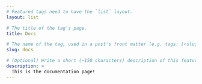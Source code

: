 ```yaml
---
# Featured tags need to have the `list` layout.
layout: list

# The title of the tag's page.
title: Docs

# The name of the tag, used in a post's front matter (e.g. tags: [<slug>]).
slug: docs

# (Optional) Write a short (~150 characters) description of this featured tag.
description: >
  This is the documentation page!
---
```

